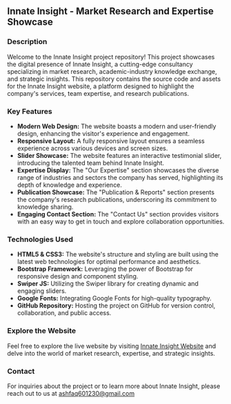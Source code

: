 ## Innate Insight - Market Research and Expertise Showcase

### Description

Welcome to the Innate Insight project repository! This project showcases the digital presence of Innate Insight, a cutting-edge consultancy specializing in market research, academic-industry knowledge exchange, and strategic insights. This repository contains the source code and assets for the Innate Insight website, a platform designed to highlight the company's services, team expertise, and research publications.

### Key Features

- **Modern Web Design:** The website boasts a modern and user-friendly design, enhancing the visitor's experience and engagement.
- **Responsive Layout:** A fully responsive layout ensures a seamless experience across various devices and screen sizes.
- **Slider Showcase:** The website features an interactive testimonial slider, introducing the talented team behind Innate Insight.
- **Expertise Display:** The "Our Expertise" section showcases the diverse range of industries and sectors the company has served, highlighting its depth of knowledge and experience.
- **Publication Showcase:** The "Publication & Reports" section presents the company's research publications, underscoring its commitment to knowledge sharing.
- **Engaging Contact Section:** The "Contact Us" section provides visitors with an easy way to get in touch and explore collaboration opportunities.

### Technologies Used

- **HTML5 & CSS3:** The website's structure and styling are built using the latest web technologies for optimal performance and aesthetics.
- **Bootstrap Framework:** Leveraging the power of Bootstrap for responsive design and component styling.
- **Swiper JS:** Utilizing the Swiper library for creating dynamic and engaging sliders.
- **Google Fonts:** Integrating Google Fonts for high-quality typography.
- **GitHub Repository:** Hosting the project on GitHub for version control, collaboration, and public access.

### Explore the Website

Feel free to explore the live website by visiting [Innate Insight Website](https://www.innateinsight.org) and delve into the world of market research, expertise, and strategic insights.

### Contact

For inquiries about the project or to learn more about Innate Insight, please reach out to us at <ashfaq601230@gmail.com>
